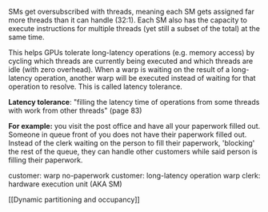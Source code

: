 SMs get oversubscribed with threads, meaning each SM gets assigned far more threads than it can handle (32:1). Each SM also has the capacity to execute instructions for multiple threads (yet still a subset of the total) at the same time.

This helps GPUs tolerate long-latency operations (e.g. memory access) by cycling which threads are currently being executed and which threads are idle (with zero overhead). When a warp is waiting on the result of a long-latency operation, another warp will be executed instead of waiting for that operation to resolve. This is called latency tolerance.

**Latency tolerance**: "filling the latency time of operations from some threads with work from other threads" (page 83)

**For example:** you visit the post office and have all your paperwork filled out. Someone in queue front of you does not have their paperwork filled out. Instead of the clerk waiting on the person to fill their paperwork, 'blocking' the rest of the queue, they can handle other customers while said person is filling their paperwork.

customer: warp
no-paperwork customer: long-latency operation warp
clerk: hardware execution unit (AKA SM)

[[Dynamic partitioning and occupancy]]